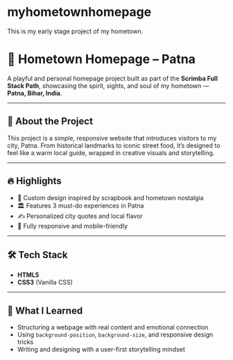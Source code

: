 # myhometownhomepage
This is my early stage project of my hometown.

# 🏡 Hometown Homepage – Patna

A playful and personal homepage project built as part of the **Scrimba Full Stack Path**, showcasing the spirit, sights, and soul of my hometown — **Patna, Bihar, India**.

---

## 🌆 About the Project

This project is a simple, responsive website that introduces visitors to my city, Patna. From historical landmarks to iconic street food, it’s designed to feel like a warm local guide, wrapped in creative visuals and storytelling.

---

## 🔥 Highlights

- 🎨 Custom design inspired by scrapbook and hometown nostalgia  
- 🏛️ Features 3 must-do experiences in Patna  
- ✍️ Personalized city quotes and local flavor  
- 📱 Fully responsive and mobile-friendly  

---

## 🛠️ Tech Stack

- **HTML5**  
- **CSS3** (Vanilla CSS)  

---

## 🚀 What I Learned

- Structuring a webpage with real content and emotional connection  
- Using `background-position`, `background-size`, and responsive design tricks  
- Writing and designing with a user-first storytelling mindset

